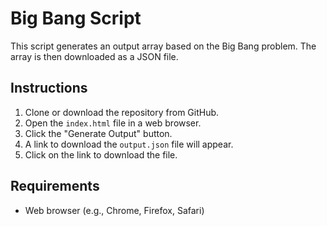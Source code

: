 # Big Bang Script

This script generates an output array based on the Big Bang problem. The array is then downloaded as a JSON file.

## Instructions

1. Clone or download the repository from GitHub.
2. Open the `index.html` file in a web browser.
3. Click the "Generate Output" button.
4. A link to download the `output.json` file will appear.
5. Click on the link to download the file.

## Requirements

- Web browser (e.g., Chrome, Firefox, Safari)
